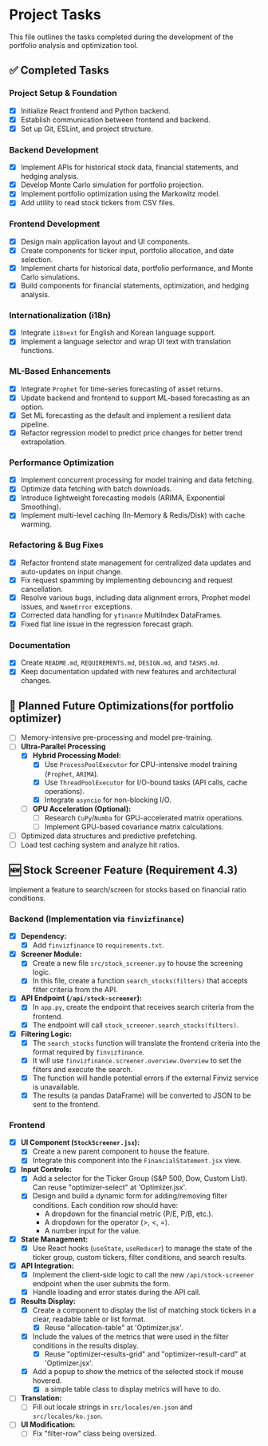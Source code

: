 # Project Tasks

This file outlines the tasks completed during the development of the portfolio analysis and optimization tool.

## ✅ Completed Tasks

### Project Setup & Foundation
- [x] Initialize React frontend and Python backend.
- [x] Establish communication between frontend and backend.
- [x] Set up Git, ESLint, and project structure.

### Backend Development
- [x] Implement APIs for historical stock data, financial statements, and hedging analysis.
- [x] Develop Monte Carlo simulation for portfolio projection.
- [x] Implement portfolio optimization using the Markowitz model.
- [x] Add utility to read stock tickers from CSV files.

### Frontend Development
- [x] Design main application layout and UI components.
- [x] Create components for ticker input, portfolio allocation, and date selection.
- [x] Implement charts for historical data, portfolio performance, and Monte Carlo simulations.
- [x] Build components for financial statements, optimization, and hedging analysis.

### Internationalization (i18n)
- [x] Integrate `i18next` for English and Korean language support.
- [x] Implement a language selector and wrap UI text with translation functions.

### ML-Based Enhancements
- [x] Integrate `Prophet` for time-series forecasting of asset returns.
- [x] Update backend and frontend to support ML-based forecasting as an option.
- [x] Set ML forecasting as the default and implement a resilient data pipeline.
- [x] Refactor regression model to predict price changes for better trend extrapolation.

### Performance Optimization
- [x] Implement concurrent processing for model training and data fetching.
- [x] Optimize data fetching with batch downloads.
- [x] Introduce lightweight forecasting models (ARIMA, Exponential Smoothing).
- [x] Implement multi-level caching (In-Memory & Redis/Disk) with cache warming.

### Refactoring & Bug Fixes
- [x] Refactor frontend state management for centralized data updates and auto-updates on input change.
- [x] Fix request spamming by implementing debouncing and request cancellation.
- [x] Resolve various bugs, including data alignment errors, Prophet model issues, and `NameError` exceptions.
- [x] Corrected data handling for `yfinance` MultiIndex DataFrames.
- [x] Fixed flat line issue in the regression forecast graph.

### Documentation
- [x] Create `README.md`, `REQUIREMENTS.md`, `DESIGN.md`, and `TASKS.md`.
- [x] Keep documentation updated with new features and architectural changes.

## 🚧 Planned Future Optimizations(for portfolio optimizer)
- [ ] Memory-intensive pre-processing and model pre-training.
- [ ] **Ultra-Parallel Processing**
    - [x] **Hybrid Processing Model:**
        - [x] Use `ProcessPoolExecutor` for CPU-intensive model training (`Prophet`, `ARIMA`).
        - [x] Use `ThreadPoolExecutor` for I/O-bound tasks (API calls, cache operations).
        - [x] Integrate `asyncio` for non-blocking I/O.
    - [ ] **GPU Acceleration (Optional):**
        - [ ] Research `CuPy`/`Numba` for GPU-accelerated matrix operations.
        - [ ] Implement GPU-based covariance matrix calculations.
- [ ] Optimized data structures and predictive prefetching.
- [ ] Load test caching system and analyze hit ratios.

## 🆕 Stock Screener Feature (Requirement 4.3)

Implement a feature to search/screen for stocks based on financial ratio conditions.

### Backend (Implementation via `finvizfinance`)

- [x] **Dependency:**
    - [x] Add `finvizfinance` to `requirements.txt`.
- [x] **Screener Module:**
    - [x] Create a new file `src/stock_screener.py` to house the screening logic.
    - [x] In this file, create a function `search_stocks(filters)` that accepts filter criteria from the API.
- [x] **API Endpoint (`/api/stock-screener`):**
    - [x] In `app.py`, create the endpoint that receives search criteria from the frontend.
    - [x] The endpoint will call `stock_screener.search_stocks(filters)`.
- [x] **Filtering Logic:**
    - [x] The `search_stocks` function will translate the frontend criteria into the format required by `finvizfinance`.
    - [x] It will use `finvizfinance.screener.overview.Overview` to set the filters and execute the search.
    - [x] The function will handle potential errors if the external Finviz service is unavailable.
    - [x] The results (a pandas DataFrame) will be converted to JSON to be sent to the frontend.

### Frontend

- [x] **UI Component (`StockScreener.jsx`):**
    - [x] Create a new parent component to house the feature.
    - [x] Integrate this component into the `FinancialStatement.jsx` view.
- [x] **Input Controls:**
    - [x] Add a selector for the Ticker Group (S&P 500, Dow, Custom List). Can reuse "optimizer-select" at 'Optimizer.jsx'.
    - [x] Design and build a dynamic form for adding/removing filter conditions. Each condition row should have:
        - A dropdown for the financial metric (P/E, P/B, etc.).
        - A dropdown for the operator (>, <, =).
        - A number input for the value.
- [x] **State Management:**
    - [x] Use React hooks (`useState`, `useReducer`) to manage the state of the ticker group, custom tickers, filter conditions, and search results.
- [x] **API Integration:**
    - [x] Implement the client-side logic to call the new `/api/stock-screener` endpoint when the user submits the form.
    - [x] Handle loading and error states during the API call.
- [x] **Results Display:**
    - [x] Create a component to display the list of matching stock tickers in a clear, readable table or list format.
        - [x] Reuse "allocation-table" at 'Optimizer.jsx'.
    - [x] Include the values of the metrics that were used in the filter conditions in the results display.
        - [x] Reuse "optimizer-results-grid" and "optimizer-result-card" at 'Optimizer.jsx'.
    - [x] Add a popup to show the metrics of the selected stock if mouse hovered.
        - [x] a simple table class to display metrics will have to do.
- [ ] **Translation:**
    - [ ] Fill out locale strings in `src/locales/en.json` and `src/locales/ko.json`.
- [ ] **UI Modification:**
    - [ ] Fix "filter-row" class being oversized.